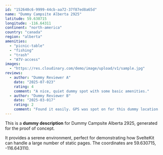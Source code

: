 ```yaml
---
id: "152640c6-9999-44cb-aa72-37f87ed8a65d"
name: "Dummy Campsite Alberta 2925"
latitude: 59.630715
longitude: -116.64311
continent: "north-america"
country: "canada"
region: "alberta"
amenities:
  - "picnic-table"
  - "fishing"
  - "trash"
  - "ATV-access"
images:
  - "https://res.cloudinary.com/demo/image/upload/v1/sample.jpg"
reviews:
  - author: "Dummy Reviewer A"
    date: "2025-07-023"
    rating: 4
    comment: "A nice, quiet dummy spot with some basic amenities."
  - author: "Dummy Reviewer B"
    date: "2025-03-017"
    rating: 2
    comment: "Found it easily. GPS was spot on for this dummy location."
---
```


This is a **dummy description** for Dummy Campsite Alberta 2925, generated for the proof of concept.

It provides a serene environment, perfect for demonstrating how SvelteKit can handle a large number of static pages. The coordinates are 59.630715, -116.643110.
